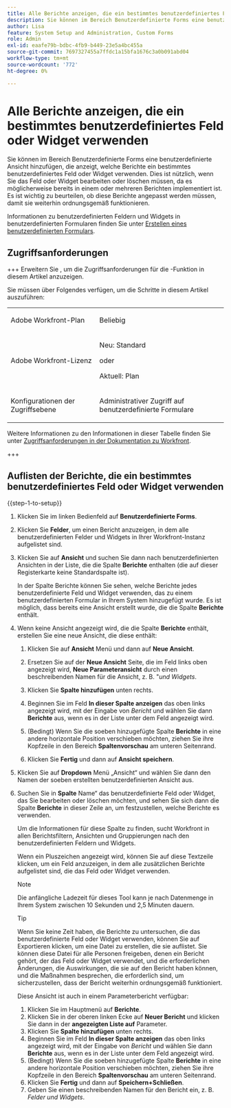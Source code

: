 ```yaml
---
title: Alle Berichte anzeigen, die ein bestimmtes benutzerdefiniertes Feld oder Widget verwenden
description: Sie können im Bereich Benutzerdefinierte Forms eine benutzerdefinierte Ansicht hinzufügen, die anzeigt, welche Berichte ein bestimmtes benutzerdefiniertes Feld oder Widget verwenden. Dies ist nützlich, wenn Sie das Feld oder Widget bearbeiten oder löschen müssen, da es möglicherweise bereits in einem oder mehreren Berichten implementiert ist. Es ist wichtig zu beurteilen, ob diese Berichte angepasst werden müssen, damit sie weiterhin ordnungsgemäß funktionieren.
author: Lisa
feature: System Setup and Administration, Custom Forms
role: Admin
exl-id: eaafe79b-bdbc-4fb9-b449-23e5a4bc455a
source-git-commit: 7697327455a7ffdc1a15bfa1676c3a0b091abd04
workflow-type: tm+mt
source-wordcount: '772'
ht-degree: 0%

---
```


# Alle Berichte anzeigen, die ein bestimmtes benutzerdefiniertes Feld oder Widget verwenden

Sie können im Bereich Benutzerdefinierte Forms eine benutzerdefinierte Ansicht hinzufügen, die anzeigt, welche Berichte ein bestimmtes benutzerdefiniertes Feld oder Widget verwenden. Dies ist nützlich, wenn Sie das Feld oder Widget bearbeiten oder löschen müssen, da es möglicherweise bereits in einem oder mehreren Berichten implementiert ist. Es ist wichtig zu beurteilen, ob diese Berichte angepasst werden müssen, damit sie weiterhin ordnungsgemäß funktionieren.

Informationen zu benutzerdefinierten Feldern und Widgets in benutzerdefinierten Formularen finden Sie unter [Erstellen eines benutzerdefinierten Formulars](/help/quicksilver/administration-and-setup/customize-workfront/create-manage-custom-forms/form-designer/design-a-form/design-a-form.md).

## Zugriffsanforderungen

+++ Erweitern Sie , um die Zugriffsanforderungen für die -Funktion in diesem Artikel anzuzeigen.

Sie müssen über Folgendes verfügen, um die Schritte in diesem Artikel auszuführen:

<table style="table-layout:auto"> 
 <col> 
 <col> 
 <tbody> 
  <tr data-mc-conditions=""> 
   <td role="rowheader"> <p>Adobe Workfront-Plan</p> </td> 
   <td>Beliebig</td> 
  </tr> 
  <tr> 
   <td role="rowheader">Adobe Workfront-Lizenz</td> 
   <td>
   <p>Neu: Standard</p>
   <p>oder</p>
   <p>Aktuell: Plan</p></td>
  </tr> 
  <tr data-mc-conditions=""> 
   <td role="rowheader">Konfigurationen der Zugriffsebene</td> 
   <td> <p>Administrativer Zugriff auf benutzerdefinierte Formulare</p> </td> 
  </tr> 
 </tbody> 
</table>

Weitere Informationen zu den Informationen in dieser Tabelle finden Sie unter [Zugriffsanforderungen in der Dokumentation zu Workfront](/help/quicksilver/administration-and-setup/add-users/access-levels-and-object-permissions/access-level-requirements-in-documentation.md).

+++

## Auflisten der Berichte, die ein bestimmtes benutzerdefiniertes Feld oder Widget verwenden

{{step-1-to-setup}}

1. Klicken Sie im linken Bedienfeld auf **Benutzerdefinierte Forms**.
1. Klicken Sie **Felder**, um einen Bericht anzuzeigen, in dem alle benutzerdefinierten Felder und Widgets in Ihrer Workfront-Instanz aufgelistet sind.

1. Klicken Sie auf **Ansicht** und suchen Sie dann nach benutzerdefinierten Ansichten in der Liste, die die Spalte **Berichte** enthalten (die auf dieser Registerkarte keine Standardspalte ist).

   In der Spalte Berichte können Sie sehen, welche Berichte jedes benutzerdefinierte Feld und Widget verwenden, das zu einem benutzerdefinierten Formular in Ihrem System hinzugefügt wurde. Es ist möglich, dass bereits eine Ansicht erstellt wurde, die die Spalte **Berichte** enthält.

1. Wenn keine Ansicht angezeigt wird, die die Spalte **Berichte** enthält, erstellen Sie eine neue Ansicht, die diese enthält:

   1. Klicken Sie auf **Ansicht** Menü und dann auf **Neue Ansicht**.

   1. Ersetzen Sie auf der **Neue Ansicht** Seite, die im Feld links oben angezeigt wird, **Neue Parameteransicht** durch einen beschreibenden Namen für die Ansicht, z. B. &quot;*und Widgets*.

   1. Klicken Sie **Spalte hinzufügen** unten rechts.
   1. Beginnen Sie im Feld **In dieser Spalte anzeigen** das oben links angezeigt wird, mit der Eingabe von *Bericht* und wählen Sie dann **Berichte** aus, wenn es in der Liste unter dem Feld angezeigt wird.

   1. (Bedingt) Wenn Sie die soeben hinzugefügte Spalte **Berichte** in eine andere horizontale Position verschieben möchten, ziehen Sie ihre Kopfzeile in den Bereich **Spaltenvorschau** am unteren Seitenrand.

   1. Klicken Sie **Fertig** und dann auf **Ansicht speichern**.

1. Klicken Sie auf **Dropdown** Menü „Ansicht“ und wählen Sie dann den Namen der soeben erstellten benutzerdefinierten Ansicht aus.
1. Suchen Sie in **Spalte** Name“ das benutzerdefinierte Feld oder Widget, das Sie bearbeiten oder löschen möchten, und sehen Sie sich dann die Spalte **Berichte** in dieser Zeile an, um festzustellen, welche Berichte es verwenden.

   Um die Informationen für diese Spalte zu finden, sucht Workfront in allen Berichtsfiltern, Ansichten und Gruppierungen nach den benutzerdefinierten Feldern und Widgets.

   Wenn ein Pluszeichen angezeigt wird, können Sie auf diese Textzeile klicken, um ein Feld anzuzeigen, in dem alle zusätzlichen Berichte aufgelistet sind, die das Feld oder Widget verwenden.

   >[!NOTE]
   >
   >Die anfängliche Ladezeit für dieses Tool kann je nach Datenmenge in Ihrem System zwischen 10 Sekunden und 2,5 Minuten dauern.

   >[!TIP]
   >
   >Wenn Sie keine Zeit haben, die Berichte zu untersuchen, die das benutzerdefinierte Feld oder Widget verwenden, können Sie auf Exportieren klicken, um eine Datei zu erstellen, die sie auflistet. Sie können diese Datei für alle Personen freigeben, denen ein Bericht gehört, der das Feld oder Widget verwendet, und die erforderlichen Änderungen, die Auswirkungen, die sie auf den Bericht haben können, und die Maßnahmen besprechen, die erforderlich sind, um sicherzustellen, dass der Bericht weiterhin ordnungsgemäß funktioniert.
   >
   >Diese Ansicht ist auch in einem Parameterbericht verfügbar:
   >      
   > 1. Klicken Sie im Hauptmenü auf **Berichte**.
   > 1. Klicken Sie in der oberen linken Ecke auf **Neuer Bericht** und klicken Sie dann in der **angezeigten Liste auf** Parameter.
   > 1. Klicken Sie **Spalte hinzufügen** unten rechts.
   > 1. Beginnen Sie im Feld **In dieser Spalte anzeigen** das oben links angezeigt wird, mit der Eingabe von *Bericht* und wählen Sie dann **Berichte** aus, wenn es in der Liste unter dem Feld angezeigt wird.
   > 1. (Bedingt) Wenn Sie die soeben hinzugefügte Spalte **Berichte** in eine andere horizontale Position verschieben möchten, ziehen Sie ihre Kopfzeile in den Bereich **Spaltenvorschau** am unteren Seitenrand.
   > 1. Klicken Sie **Fertig** und dann auf **Speichern+Schließen**.
   > 1. Geben Sie einen beschreibenden Namen für den Bericht ein, z. B. *Felder und Widgets*.
